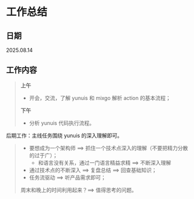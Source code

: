 # **工作总结**

## 日期

2025.08.14

## 工作内容

> **上午**
>
> - 开会，交流，了解 yunuis 和 mixgo 解析 action 的基本流程；
>
> **下午**
>
> - 分析 yunuis 代码执行流程。



后期工作：主线任务围绕 yunuis 的深入理解即可。

> - 要想成为一个架构师 ==> 抓住一个技术点深入的理解（不要把精力分散的过于广）；
>   - 和语言没有关系，通过一门语言精益求精 ==> 不断深入理解
> - 通过技术点的不断深入 ==> 复盘总结 ==> 回查基础知识；
> - 任务流驱动 ==> 听产品需求即可；
>
> 周末和晚上的时间利用起来？==> 值得思考的问题。